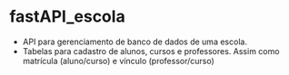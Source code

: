 # fastAPI_escola

* API para gerenciamento de banco de dados de uma escola.
* Tabelas para cadastro de alunos, cursos e professores. Assim como matrícula (aluno/curso) e vínculo (professor/curso)

